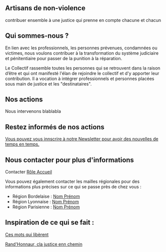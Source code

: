 ## Artisans de non-violence 

contribuer ensemble à une justice qui prenne en compte chacune et chacun

## Qui sommes-nous ?

En lien avec les professionnels, les personnes prévenues, condamnées ou victimes, nous voulons contribuer à la transformation du système judiciaire et pénitentiaire pour passer de la punition à la réparation.

Le Collectif rassemble toutes les  personnes qui se retrouvent dans la raison d’être et qui ont manifesté l'élan de rejoindre le collectif et d'y apporter leur contribution. Il a vocation à intégrer professionnels et personnes placées sous main de justice et les "destinataires".

## Nos actions

Nous intervenons blablabla

## Restez informés de nos actions

[Vous pouvez vous innscrire à notre Newsletter pour avoir des nouvelles de temps en temps.](https://5c5fda8f.sibforms.com/serve/MUIEAF6QtB9EYlf3imKO2HwfzoykD7AESewB5Zns2930ElRYIQ0F_iPw-dPhRDqcq4J1VLpkxT_I1Ska0paRp-P0dw6Ax2MC_ngWl6EPDooAmkXF3fgO-h9se-voRg9AbHAA0fcJmPnuE80yLgf9OwLiH8Fg_SG-qMzFkbqFn8sjXC1F-HwHWCvCZ3Kiz-aWJbvBTUu6Fa9qV35S)

## Nous contacter pour plus d'informations

Contacter [Rôle Accueil](quillejulie@gmail.com)

Vous pouvez également contacter les mailles régionales pour des informations plus prècises sur ce qui se passe près de chez vous :

- Région Bordelaise : [Nom Prénom](quillejulie@gmail.com)
- Région Lyonnaise : [Nom Prénom](quillejulie@gmail.com)
- Région Parisienne : [Nom Prénom](quillejulie@gmail.com)

## Inspiration de ce qui se fait :

[Ces mots qui libèrent](https://youtu.be/nmPYRgi8VFg)

[Rand'Honnaur, cla justice enn chemin](https://youtu.be/u2wTsOaU5Og)
